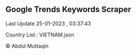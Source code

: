 

## Google Trends Keywords Scraper 
 
Last Update 25-01-2023 , 03:37:43

Country List :
VIETNAM.json



© Abdul Muttaqin 
